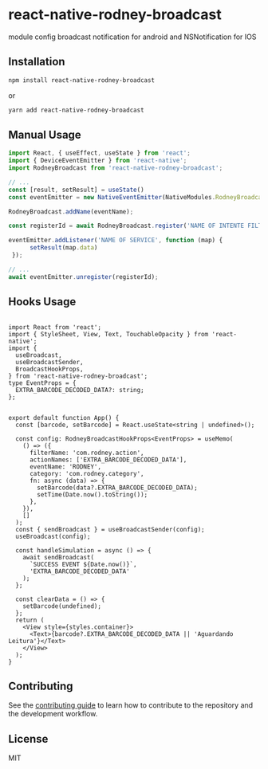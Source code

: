 # react-native-rodney-broadcast

module config broadcast notification for android and NSNotification for IOS

## Installation

```sh
npm install react-native-rodney-broadcast
```
or
```sh
yarn add react-native-rodney-broadcast
```

## Manual Usage

```js
import React, { useEffect, useState } from 'react';
import { DeviceEventEmitter } from 'react-native';
import RodneyBroadcast from 'react-native-rodney-broadcast';

// ...
const [result, setResult] = useState()
const eventEmitter = new NativeEventEmitter(NativeModules.RodneyBroadcast);

RodneyBroadcast.addName(eventName);

const registerId = await RodneyBroadcast.register('NAME OF INTENTE FILTER','NAME OF PUT EXTRA','NAME OF SERVICE');

eventEmitter.addListener('NAME OF SERVICE', function (map) {
      setResult(map.data)
 });

// ...
await eventEmitter.unregister(registerId);
```

## Hooks Usage
```tsx

import React from 'react';
import { StyleSheet, View, Text, TouchableOpacity } from 'react-native';
import {
  useBroadcast,
  useBroadcastSender,
  BroadcastHookProps,
} from 'react-native-rodney-broadcast';
type EventProps = {
  EXTRA_BARCODE_DECODED_DATA?: string;
};


export default function App() {
  const [barcode, setBarcode] = React.useState<string | undefined>();

  const config: RodneyBroadcastHookProps<EventProps> = useMemo(
    () => ({
      filterName: 'com.rodney.action',
      actionNames: ['EXTRA_BARCODE_DECODED_DATA'],
      eventName: 'RODNEY',
      category: 'com.rodney.category',
      fn: async (data) => {
        setBarcode(data?.EXTRA_BARCODE_DECODED_DATA);
        setTime(Date.now().toString());
      },
    }),
    []
  );
  const { sendBroadcast } = useBroadcastSender(config);
  useBroadcast(config);

  const handleSimulation = async () => {
    await sendBroadcast(
      `SUCCESS EVENT ${Date.now()}`,
      'EXTRA_BARCODE_DECODED_DATA'
    );
  };

  const clearData = () => {
    setBarcode(undefined);
  };
  return (
    <View style={styles.container}>
      <Text>{barcode?.EXTRA_BARCODE_DECODED_DATA || 'Aguardando Leitura'}</Text>
    </View>
  );
}

```
## Contributing

See the [contributing guide](CONTRIBUTING.md) to learn how to contribute to the repository and the development workflow.

## License

MIT
